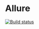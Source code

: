 # Allure
[![Build status](https://ci.appveyor.com/api/projects/status/2k31v09ga76fd1mn/branch/master?svg=true)](https://ci.appveyor.com/project/NikkiNoble/homeworkaqa5/branch/master)
